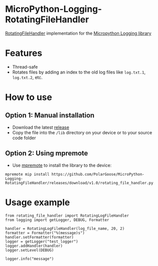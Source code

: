 # MicroPython-Logging-RotatingFileHandler
[RotatingFileHandler](https://docs.python.org/3/library/logging.handlers.html#logging.handlers.RotatingFileHandler) implementation for the [Micropython Logging library](https://github.com/micropython/micropython-lib/tree/master/python-stdlib/logging)

# Features
* Thread-safe
* Rotates files by adding an index to the old log files like `log.txt.1`, `log.txt.2`, etc.

# How to use

## Option 1: Manual installation
* Download the latest [release](https://github.com/PolarGoose/MicroPython-Logging-RotatingFileHandler/releases)
* Copy the file into the `/lib` directory on your device or to your source code folder

## Option 2: Using mpremote
* Use [mpremote](https://docs.micropython.org/en/latest/reference/mpremote.html) to install the library to the device:
```
mpremote mip install https://github.com/PolarGoose/MicroPython-Logging-RotatingFileHandler/releases/download/v1.0/rotating_file_handler.py
```

# Usage example
```
from rotating_file_handler import RotatingLogFileHandler
from logging import getLogger, DEBUG, Formatter

handler = RotatingLogFileHandler(log_file_name, 20, 2)
formatter = Formatter("%(message)s")
handler.setFormatter(formatter)
logger = getLogger("test_logger")
logger.addHandler(handler)
logger.setLevel(DEBUG)

logger.info("message")
```
